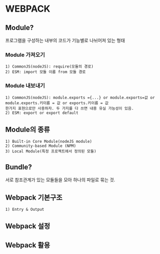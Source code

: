 # WEBPACK

## Module?
프로그램을 구성하는 내부의 코드가 기능별로 나뉘어져 있는 형태

### Module 가져오기
    1) CommonJS(nodeJS): require(모듈의 경로)
    2) ESM: import 모듈 이름 from 모듈 경로
### Module 내보내기
    1) CommonJS(nodeJS): module.exports ={...} or module.exports=값 or module.exports.키이름 = 값 or exports.키이름 = 값
    한가지 표현으로만 사용하자. 두 가지를 다 쓰면 내용 유실 가능성이 있음.
    2) ESM: export or export default

## Module의 종류
    1) Built-in Core Module(nodeJS module)
    2) Community-based Module (NPM)
    3) Local Module(특정 프로젝트에서 정의된 모듈)

## Bundle?
서로 참조관계가 있는 모듈들을 모아 하나의 파일로 묶는 것.

## Webpack 기본구조
    1) Entry & Output
## Webpack 설정
## Webpack 활용



